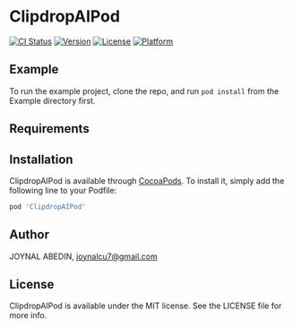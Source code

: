# ClipdropAIPod

[![CI Status](https://img.shields.io/travis/joynalcu7@gmail.com/ClipdropAIPod.svg?style=flat)](https://travis-ci.org/joynalcu7@gmail.com/ClipdropAIPod)
[![Version](https://img.shields.io/cocoapods/v/ClipdropAIPod.svg?style=flat)](https://cocoapods.org/pods/ClipdropAIPod)
[![License](https://img.shields.io/cocoapods/l/ClipdropAIPod.svg?style=flat)](https://cocoapods.org/pods/ClipdropAIPod)
[![Platform](https://img.shields.io/cocoapods/p/ClipdropAIPod.svg?style=flat)](https://cocoapods.org/pods/ClipdropAIPod)

## Example

To run the example project, clone the repo, and run `pod install` from the Example directory first.

## Requirements

## Installation

ClipdropAIPod is available through [CocoaPods](https://cocoapods.org). To install
it, simply add the following line to your Podfile:

```ruby
pod 'ClipdropAIPod'
```

## Author

JOYNAL ABEDIN, joynalcu7@gmail.com

## License

ClipdropAIPod is available under the MIT license. See the LICENSE file for more info.
